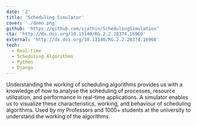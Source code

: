 ```yaml
---
date: '2'
title: 'Scheduling Simulator'
cover: './demo.png'
github: 'https://github.com/sjathin/SchedulingSimulation'
cta: 'http://dx.doi.org/10.13140/RG.2.2.28374.16960'
external: 'http://dx.doi.org/10.13140/RG.2.2.28374.16960'
tech:
  - Real-time
  - Scheduling Algorithms
  - Python
  - Django
---
```


Understanding the working of scheduling algorithms provides us with a knowledge of how to analyse the scheduling of processes, resource utilization, and performance in real-time applications. A simulator enables us to visualize these characteristics, working, and behaviour of scheduling algorithms. Used by my Professors and 1000+ students at the university to understand the working of the algorithms.
